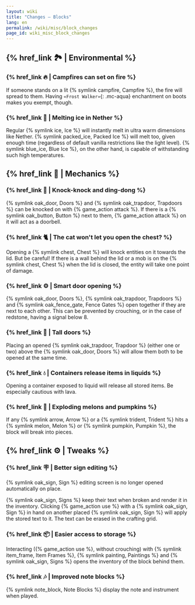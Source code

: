 ```yaml
---
layout: wiki
title: "Changes — Blocks"
lang: en
permalink: /wiki/misc/block_changes
page_id: wiki_misc_block_changes
---
```


## {% href_link 🏞️ | Environmental %}

### {% href_link 🔥 | Campfires can set on fire %}
If someone stands on a lit {% symlink campfire, Сampfire %}, the fire will spread to them. Having `«Frost Walker»`{: .mc-aqua} enchantment on boots makes you exempt, though.

### {% href_link 🧊 | Melting ice in Nether %}
Regular {% symlink ice, Ice %} will instantly melt in ultra warm dimensions like Nether. {% symlink packed_ice, Packed Ice %} will melt too, given enough time (regardless of default vanilla restrictions like the light level). {% symlink blue_ice, Blue Ice %}, on the other hand, is capable of withstanding such high temperatures.



## {% href_link 🔧 | Mechanics %}

### {% href_link 🔔 | Knock-knock and ding-dong %}
{% symlink oak_door, Doors %} and {% symlink oak_trapdoor, Trapdoors %} can be knocked on with {% game_action attack %}. If there is a {% symlink oak_button, Button %} next to them, {% game_action attack %} on it will act as a doorbell.

### {% href_link 🐈 | The cat won't let you open the chest? %}
Opening a {% symlink chest, Chest %} will knock entities on it towards the lid. But be careful! If there is a wall behind the lid or a mob is on the {% symlink chest, Chest %} when the lid is closed, the entity will take one point of damage.

### {% href_link ⚙️ | Smart door opening %}
{% symlink oak_door, Doors %}, {% symlink oak_trapdoor, Trapdoors %} and {% symlink oak_fence_gate, Fence Gates %} open together if they are next to each other. This can be prevented by crouching, or in the case of redstone, having a signal below 8.

### {% href_link 🚪 | Tall doors %}
Placing an opened {% symlink oak_trapdoor, Trapdoor %} (either one or two) above the {% symlink oak_door, Doors %} will allow them both to be opened at the same time.

### {% href_link 💧 | Containers release items in liquids %}
Opening a container exposed to liquid will release all stored items. Be especially cautious with lava.

### {% href_link 🍈 | Exploding melons and pumpkins %}
If any {% symlink arrow, Arrow %} or a {% symlink trident, Trident %} hits a {% symlink melon, Melon %} or {% symlink pumpkin, Pumpkin %}, the block will break into pieces.



## {% href_link ⚙️ | Tweaks %}

### {% href_link 🪧 | Better sign editing %}
{% symlink oak_sign, Sign %} editing screen is no longer opened automatically on place.

{% symlink oak_sign, Signs %} keep their text when broken and render it in the inventory. Clicking {% game_action use %} with a {% symlink oak_sign, Sign %} in hand on another placed {% symlink oak_sign, Sign %} will apply the stored text to it. The text can be erased in the crafting grid.

### {% href_link 📦 | Easier access to storage %}
Interacting ({% game_action use %}, without crouching) with {% symlink item_frame, Item Frames %}, {% symlink painting, Paintings %} and {% symlink oak_sign, Signs %} opens the inventory of the block behind them.

### {% href_link 🎶 | Improved note blocks %}
{% symlink note_block, Note Blocks %} display the note and instrument when played.
